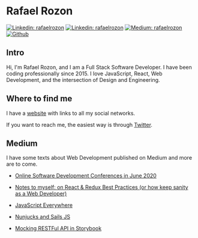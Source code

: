 # Rafael Rozon

[![Linkedin: rafaelrozon](https://img.shields.io/badge/-Twitter-blue?style=flat-square&logo=Twitter&logoColor=white&link=https://twitter.com/rafaelrozon)](https://twitter.com/rafaelrozon)
[![Linkedin: rafaelrozon](https://img.shields.io/badge/-LinkedIn-blue?style=flat-square&logo=Linkedin&logoColor=white&link=https://www.linkedin.com/in/rafaelrozon)](https://www.linkedin.com/in/rafaelrozon)
[![Medium: rafaelrozon](https://img.shields.io/badge/-Medium-black?style=flat-square&logo=Medium&logoColor=white&link=https://medium.com/@rafaelrozon)](https://medium.com/@rafaelrozon)
[![Github](https://img.shields.io/badge/-GitHub-grey?style=flat-square&logo=GitHub&logoColor=white&link=https://github.com/rafaelrozon)](https://github.com/rafaelrozon)


## Intro

Hi, I'm Rafael Rozon, and I am a Full Stack Software Developer. I have been coding professionally since 2015. I love JavaScript, React, Web Development, and the intersection of Design and Engineering.

## Where to find me

I have a [website](https://www.rafaelrozon.com) with links to all my social networks.

If you want to reach me, the easiest way is through [Twitter](https://twitter.com/rafaelrozon).

## Medium

I have some texts about Web Development published on Medium and more are to come.

- [Online Software Development Conferences in June 2020](https://medium.com/@rafaelrozon/software-development-online-conferences-in-june-2020-1d0aa7bc6db0)

- [Notes to myself: on React & Redux Best Practices (or how keep sanity as a Web Developer)](https://medium.com/@rafaelrozon/notes-to-myself-on-react-redux-best-practices-or-how-keep-sanity-as-a-web-developer-23fbe834bcae)

- [JavaScript Everywhere](https://medium.com/@rafaelrozon/js-everywhere-9c1409c89359)

- [Nunjucks and Sails JS](https://medium.com/@rafaelrozon/nunchucks-and-sailsjs-b0b88375aab3)

- [Mocking RESTFul API in Storybook](https://medium.com/@rafaelrozon/mock-axios-storybook-72404b1d427b)
